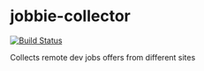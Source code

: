 # jobbie-collector
[![Build Status](https://travis-ci.com/dfrancoce/jobbie-collector.svg?branch=master)](https://travis-ci.com/dfrancoce/jobbie-collector)

Collects remote dev jobs offers from different sites
